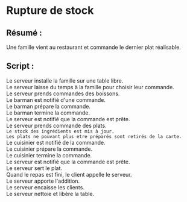 Rupture de stock
================

Résumé :
-------

Une famille vient au restaurant et commande le dernier plat réalisable.

Script :
------

Le serveur installe la famille sur une table libre.  
Le serveur laisse du temps à la famille pour choisir leur commande.  
Le serveur prends commandes des boissons.  
Le barman est notifié d'une commande.  
Le barman prépare la commande.  
Le barman termine la commande.  
Le serveur est notifié que la commande est prête.   
Le serveur prends commande des plats.  
`Le stock des ingrédients est mis à jour.`  
`Les plats ne pouvant plus etre préparés sont retirés de la carte.`    
Le cuisinier est notifié de la commande.  
Le cuisinier prépare la commande.  
Le cuisinier termine la commande.  
Le serveur est notifié que la commande est prête.  
Le serveur sert le plat.  
Quand le repas est fini, le client appelle le serveur.  
Le serveur apporte l'addition.  
Le serveur encaisse les clients.  
Le serveur nettoie et libère la table.  
